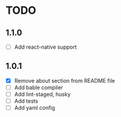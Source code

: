 # TODO

## 1.1.0

- [ ] Add react-native support

## 1.0.1

- [x] Remove about section from README file
- [ ] Add bable compiler
- [ ] Add lint-staged, husky
- [ ] Add tests
- [ ] Add yaml config
